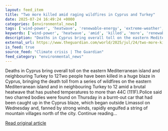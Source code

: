 ```yaml
---
layout: feed_item
title: "Two more killed amid raging wildfires in Cyprus and Turkey"
date: 2025-07-24 16:49:24 +0000
categories: [environmental_news]
tags: ['wind-power', 'heatwave', 'renewable-energy', 'extreme-weather', 'wildfires']
keywords: ['wind-power', 'heatwave', 'amid', 'killed', 'more', 'renewable-energy', 'extreme-weather', 'wildfires']
description: "Deaths in Cyprus bring overall toll on the eastern Mediterranean island and neighbouring Turkey to 12Two people have been killed in a huge blaze in Cyprus, b..."
external_url: https://www.theguardian.com/world/2025/jul/24/two-more-killed-amid-raging-wildfires-in-cyprus-and-turkey
is_feed: true
source_feed: "Climate crisis | The Guardian"
feed_category: "environmental_news"
---
```


Deaths in Cyprus bring overall toll on the eastern Mediterranean island and neighbouring Turkey to 12Two people have been killed in a huge blaze in Cyprus, bringing the death toll from a series of wildfires on the eastern Mediterranean island and in neighbouring Turkey to 12 amid a brutal heatwave that has pushed temperatures to more than 44C (111F).Police said two charred bodies were found on Thursday in a burnt-out car that had been caught up in the Cyprus blaze, which began outside Limassol on Wednesday and, fanned by strong winds, rapidly engulfed a string of mountain villages north of the city. Continue reading...

[Read original article](https://www.theguardian.com/world/2025/jul/24/two-more-killed-amid-raging-wildfires-in-cyprus-and-turkey)

